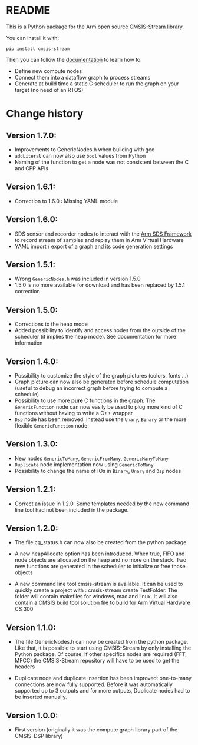 # README

This is a Python package for the Arm open source [CMSIS-Stream library](https://github.com/ARM-software/CMSIS-Stream).

You can install it with:

`pip install cmsis-stream`

Then you can follow the [documentation](https://github.com/ARM-software/CMSIS-Stream) to learn how to:

* Define new compute nodes
* Connect them into a dataflow graph to process streams
* Generate at build time a static C scheduler to run the graph on your target (no need of an RTOS)

# Change history

## Version 1.7.0:

* Improvements to GenericNodes.h when building with gcc
* `addLiteral` can now also use `bool` values from Python
* Naming of the function to get a node was not consistent between the C and CPP APIs

## Version 1.6.1:

* Correction to 1.6.0 : Missing YAML module 

## Version 1.6.0:

* SDS sensor and recorder nodes to interact with the [Arm SDS Framework](https://github.com/ARM-software/SDS-Framework/tree/main) to record stream of samples and replay them in Arm Virtual Hardware
* YAML import / export of a graph and its code generation settings

## Version 1.5.1:

* Wrong `GenericNodes.h` was included in version 1.5.0
* 1.5.0 is no more available for download and has been replaced by 1.5.1 correction

## Version 1.5.0:

* Corrections to the heap mode
* Added possibility to identify and access nodes from the outside of the scheduler (it implies the heap mode). See documentation for more information

## Version 1.4.0:

* Possibility to customize the style of the graph pictures (colors, fonts ...)
* Graph picture can now also be generated before schedule computation (useful to debug an incorrect graph before trying to compute a schedule)
* Possibility to use more **pure** C functions in the graph. The `GenericFunction` node can now easily be used to plug more kind of C functions without having to write a C++ wrapper
* `Dsp` node has been removed. Instead use the `Unary`, `Binary` or the more flexible `GenericFunction` node

## Version 1.3.0:

* New nodes `GenericToMany`, `GenericFromMany`, `GenericManyToMany`
* `Duplicate` node implementation now using `GenericToMany`
* Possibility to change the name of IOs in `Binary`, `Unary` and `Dsp` nodes

## Version 1.2.1:

* Correct an issue in 1.2.0. Some templates needed
by the new command line tool had not been included in the
package.

## Version 1.2.0:

* The file cg_status.h can now also be created from
the python package

* A new heapAllocate option has been introduced. When true,
FIFO and node objects are allocated on the heap and no more
on the stack. Two new functions are generated in the scheduler to initialize or free those objects

* A new command line tool cmsis-stream is available. It can be used to quickly create a project with : cmsis-stream create TestFolder. The folder will contain makefiles for windows, mac and linux. It will also contain a CMSIS build tool solution file to build for Arm Virtual Hardware CS 300

## Version 1.1.0:

* The file GenericNodes.h can now be created from the
python package. Like that, it is possible to start using
CMSIS-Stream by only installing the Python package.
Of course, if other specifics nodes are required (FFT, MFCC) the CMSIS-Stream repository will have to be used to get the headers

* Duplicate node and duplicate insertion has been improved: one-to-many connections are now fully supported. Before it was automatically supported up to 3 outputs and for more outputs, Duplicate nodes had to be inserted manually.


## Version 1.0.0:

* First version (originally it was the compute graph library part of the CMSIS-DSP library)
